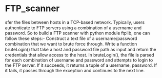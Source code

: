 # FTP_scanner
sfer the ﬁles between hosts in a TCP-based network. Typically, users authenticate to FTP servers using a combination of a username and password. So to build a FTP scanner with python module ftplib, one can follow these steps:-  Construct a text ﬁle of a username/password combination that we want to brute force through. Write a function bruteLogin() that take a host and password ﬁle path as input and return the credentials that allow access to the host. In bruteLogin(), the file is parsed for each combination of username and password and attempts to login to the FTP server. If it succeeds, it returns a tuple of a username, password. If it fails, it passes through the exception and continues to the next line.

